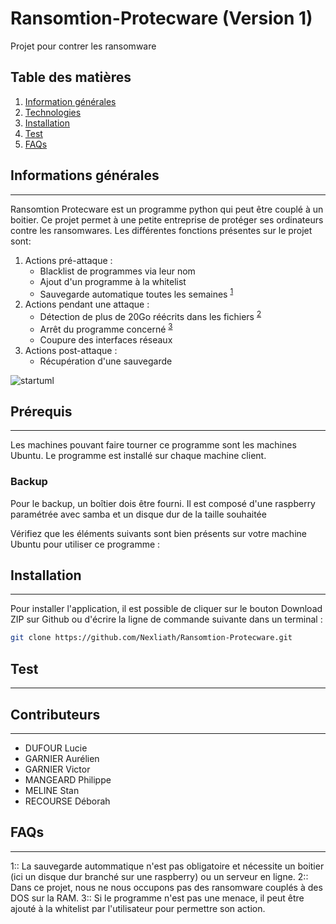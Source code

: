 # Ransomtion-Protecware (Version 1)
Projet pour contrer les ransomware

## Table des matières
1. [Information générales](#information-generale)
2. [Technologies](#technologies)
3. [Installation](#installation)
4. [Test](#test)
5. [FAQs](#faqs)

## Informations générales
***
Ransomtion Protecware est un programme python qui peut être couplé à un boitier. Ce projet permet à une petite entreprise de protéger ses ordinateurs contre les ransomwares.
Les différentes fonctions présentes sur le projet sont:
1. Actions pré-attaque :
    * Blacklist de programmes via leur nom
    * Ajout d'un programme à la whitelist
    * Sauvegarde automatique toutes les semaines <sup>[1](#myfootnote1)</sup>
2. Actions pendant une attaque :
    * Détection de plus de 20Go réécrits dans les fichiers <sup>[2](#myfootnote2)</sup>
    * Arrêt du programme concerné <sup>[3](#myfootnote3)</sup>
    * Coupure des interfaces réseaux
3. Actions post-attaque :
    * Récupération d'une sauvegarde

![startuml](http://www.plantuml.com/plantuml/png/TP91pjCm48NtFiLJsV17-YEnpOzGcmfM825G3-3QGsewiOizLYeXxiAMS_HYs7-hgfNIxNiltvjnPfb4HyaZgxHt_g2Z7f4J6Pq8lrMlpNw88Nkx3XmYLkmCzPn9zI5QYcVrYxFU3JjvDTGgnZ2TZU-Qn-2L-gCKqm-11CGQX7MHZBZgQICbcSMnIreeHxovjhomyzJTuCzAkmriNuIEqlLS9bIgqhGVcB3ufdqAOsNZQmn2PjAH5cKNeBjfwV3yZBUVm-3yqworkGWLP0dRqfCFDNhv26rTgVtmA8aEpXlEbcRngvyX2qv_mHhJpWaLM-xmzQKgVpvwnx_-iStw7NGgZq2ilQ48BZ3ZYB7by2kV_YcKTWKqpSUZa4zrvaDmNbBJ57csgkWBXOTpl6zjc7oBsjs1AjQcsPq_4TbwKI21TfQUwcKiIpoF_1y0)

## Prérequis
***
Les machines pouvant faire tourner ce programme sont les machines Ubuntu.
Le programme est installé sur chaque machine client.
### Backup
Pour le backup, un boîtier dois être fourni. Il est composé d'une raspberry paramétrée avec samba et un disque dur de la taille souhaitée

Vérifiez que les éléments suivants sont bien présents sur votre machine Ubuntu pour utiliser ce programme :

## Installation
***
Pour installer l'application, il est possible de cliquer sur le bouton Download ZIP sur Github ou d'écrire la ligne de commande suivante dans un terminal :
```bash
git clone https://github.com/Nexliath/Ransomtion-Protecware.git 
```

## Test
***


## Contributeurs
***

* DUFOUR    Lucie
* GARNIER   Aurélien
* GARNIER   Victor
* MANGEARD  Philippe
* MELINE    Stan
* RECOURSE  Déborah

## FAQs
***


<a name="myfootnote1">1</a>:: La sauvegarde autommatique n'est pas obligatoire et nécessite un boitier (ici un disque dur branché sur une raspberry) ou un serveur en ligne.
<a name="myfootnote2">2</a>:: Dans ce projet, nous ne nous occupons pas des ransomware couplés à des DOS sur la RAM.
<a name="myfootnote3">3</a>:: Si le programme n'est pas une menace, il peut être ajouté à la whitelist par l'utilisateur pour permettre son action.